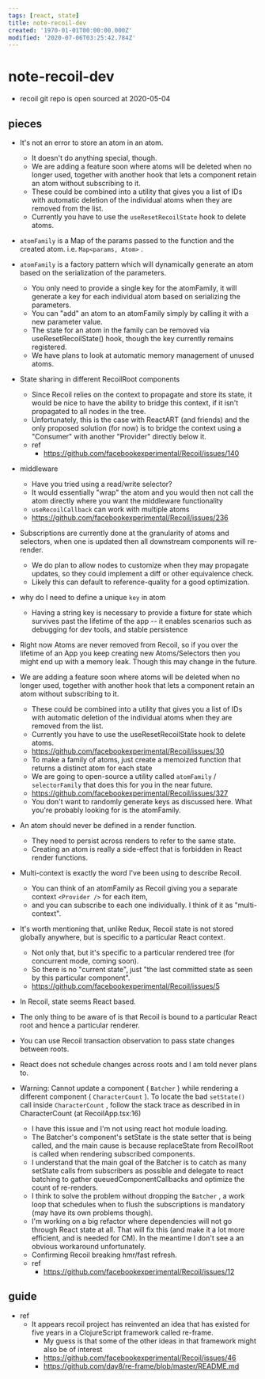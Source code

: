 ```yaml
---
tags: [react, state]
title: note-recoil-dev
created: '1970-01-01T00:00:00.000Z'
modified: '2020-07-06T03:25:42.784Z'
---
```


# note-recoil-dev

- recoil git repo is open sourced at 2020-05-04

## pieces

- It's not an error to store an atom in an atom. 
  - It doesn't do anything special, though.
  - We are adding a feature soon where atoms will be deleted when no longer used, together with another hook that lets a component retain an atom without subscribing to it. 
  - These could be combined into a utility that gives you a list of IDs with automatic deletion of the individual atoms when they are removed from the list.
  - Currently you have to use the `useResetRecoilState` hook to delete atoms.

- `atomFamily` is a Map of the params passed to the function and the created atom. i.e. `Map<params, Atom>` .
- `atomFamily` is a factory pattern which will dynamically generate an atom based on the serialization of the parameters. 
  - You only need to provide a single key for the atomFamily, it will generate a key for each individual atom based on serializing the parameters. 
  - You can "add" an atom to an atomFamily simply by calling it with a new parameter value. 
  - The state for an atom in the family can be removed via useResetRecoilState() hook, though the key currently remains registered. 
  - We have plans to look at automatic memory management of unused atoms.

- State sharing in different RecoilRoot components
  - Since Recoil relies on the context to propagate and store its state, it would be nice to have the ability to bridge this context, if it isn't propagated to all nodes in the tree.
  - Unfortunately, this is the case with ReactART (and friends) and the only proposed solution (for now) is to bridge the context using a "Consumer" with another "Provider" directly below it.
  - ref
    - https://github.com/facebookexperimental/Recoil/issues/140

- middleware
  - Have you tried using a read/write selector? 
  - It would essentially "wrap" the atom and you would then not call the atom directly where you want the middleware functionality
  - `useRecoilCallback` can work with multiple atoms
  - https://github.com/facebookexperimental/Recoil/issues/236

- Subscriptions are currently done at the granularity of atoms and selectors, when one is updated then all downstream components will re-render. 
  - We do plan to allow nodes to customize when they may propagate updates, so they could implement a diff or other equivalence check. 
  - Likely this can default to reference-quality for a good optimization.
- why do I need to define a unique `key` in atom
  - Having a string key is necessary to provide a fixture for state which survives past the lifetime of the app -- it enables scenarios such as debugging for dev tools, and stable persistence
- Right now Atoms are never removed from Recoil, so if you over the lifetime of an App you keep creating new Atoms/Selectors then you might end up with a memory leak. Though this may change in the future.
- We are adding a feature soon where atoms will be deleted when no longer used, together with another hook that lets a component retain an atom without subscribing to it. 
  - These could be combined into a utility that gives you a list of IDs with automatic deletion of the individual atoms when they are removed from the list.
  - Currently you have to use the useResetRecoilState hook to delete atoms.
  - https://github.com/facebookexperimental/Recoil/issues/30
  - To make a family of atoms, just create a memoized function that returns a distinct atom for each state
  - We are going to open-source a utility called `atomFamily` / `selectorFamily` that does this for you in the near future.
  - https://github.com/facebookexperimental/Recoil/issues/327
  - You don't want to randomly generate keys as discussed here. What you're probably looking for is the atomFamily.
- An atom should never be defined in a render function.   
  - They need to persist across renders to refer to the same state. 
  - Creating an atom is really a side-effect that is forbidden in React render functions.

- Multi-context is exactly the word I've been using to describe Recoil. 
  - You can think of an atomFamily as Recoil giving you a separate context `<Provider />` for each item, 
  - and you can subscribe to each one individually. I think of it as "multi-context".
- It's worth mentioning that, unlike Redux, Recoil state is not stored globally anywhere, but is specific to a particular React context. 
  - Not only that, but it's specific to a particular rendered tree (for concurrent mode, coming soon). 
  - So there is no "current state", just "the last committed state as seen by this particular component".
  - https://github.com/facebookexperimental/Recoil/issues/5
- In Recoil, state seems React based.
-  The only thing to be aware of is that Recoil is bound to a particular React root and hence a particular renderer.   
  - You can use Recoil transaction observation to pass state changes between roots. 
  - React does not schedule changes across roots and I am told never plans to.

- Warning: Cannot update a component ( `Batcher` ) while rendering a different component ( `CharacterCount` ). To locate the bad `setState()` call inside `CharacterCount` , follow the stack trace as described in in CharacterCount (at RecoilApp.tsx:16)
  - I have this issue and I'm not using react hot module loading.
  - The Batcher's component's setState is the state setter that is being called, and the main cause is because replaceState from RecoilRoot is called when rendering subscribed components.
  - I understand that the main goal of the Batcher is to catch as many setState calls from subscribers as possible and delegate to react batching to gather queuedComponentCallbacks and optimize the count of re-renders.
  - I think to solve the problem without dropping the `Batcher` , a work loop that schedules when to flush the subscriptions is mandatory (may have its own problems though).
  - I'm working on a big refactor where dependencies will not go through React state at all. That will fix this (and make it a lot more efficient, and is needed for CM). In the meantime I don't see a an obvious workaround unfortunately.
  - Confirming Recoil breaking hmr/fast refresh.
  - ref
    - https://github.com/facebookexperimental/Recoil/issues/12

## guide

- ref
  - It appears recoil project has reinvented an idea that has existed for five years in a ClojureScript framework called re-frame. 
    - My guess is that some of the other ideas in that framework might also be of interest
    - https://github.com/facebookexperimental/Recoil/issues/46
    - https://github.com/day8/re-frame/blob/master/README.md
